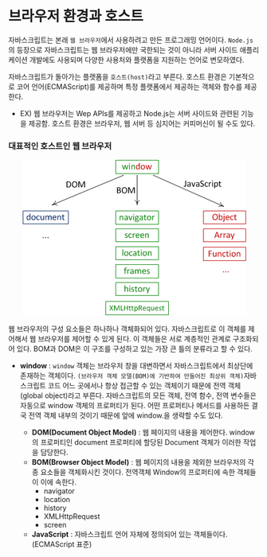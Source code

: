 # 브라우저 환경과 호스트

자바스크립트는 본래 `웹 브라우저`에서 사용하려고 만든 프로그래밍 언어이다. `Node.js`의 등장으로 자바스크립트는 웹 브라우저에만 국한되는 것이 아니라 서버 사이드 애플리케이션 개발에도 사용되며 다양한 사용처와 플랫폼을 지원하는 언어로 변모하였다.

자바스크립트가 돌아가는 플랫폼을 `호스트(host)`라고 부른다. 호스트 환경은 기본적으로 코어 언어(ECMAScript)를 제공하며 특정 플랫폼에서 제공하는 객체와 함수를 제공한다.

- EX) 웹 브라우저는 Wep APIs를 제공하고 Node.js는 서버 사이드와 관련된 기능을 제공함. 호스트 환경은 브라우저, 웹 서버 등 심지어는 커피머신이 될 수도 있다.

### 대표적인 호스트인 웹 브라우저

<center>

![web_browser_host](../images/web_browser_host.png)

</center>
웹 브라우저의 구성 요소들은 하나하나 객체화되어 있다. 자바스크립트로 이 객체를 제어해서 웹 브라우저를 제어할 수 있게 된다. 이 객체들은 서로 계층적인 관계로 구조화되어 있다. BOM과 DOM은 이 구조를 구성하고 있는 가장 큰 틀의 분류라고 할 수 있다.

- **window** :
  `window` 객체는 브라우저 창을 대변하면서 자바스크립트에서 최상단에 존재하는 객체이다. `(브라우저 객체 모델(BOM)에 기반하여 만들어진 최상위 객체)`자바스크립트 코드 어느 곳에서나 항상 접근할 수 있는 객체이기 때문에 전역 객체(global object)라고 부른다. 자바스크립트의 모든 객체, 전역 함수, 전역 변수들은 자동으로 window 객체의 프로퍼티가 된다. 어떤 프로퍼티나 메서드를 사용하든 결국 전역 객체 내부의 것이기 때문에 앞에 window.을 생략할 수도 있다.

  - **DOM(Document Object Model)** : 웹 페이지의 내용을 제어한다. window의 프로퍼티인 document 프로퍼티에 할당된 Document 객체가 이러한 작업을 담당한다.
  - **BOM(Browser Object Model)** : 웹 페이지의 내용을 제외한 브라우저의 각종 요소들을 객체화시킨 것이다. 전역객체 Window의 프로퍼티에 속한 객체들이 이에 속한다.
    - navigator
    - location
    - history
    - XMLHttpRequest
    - screen
  - **JavaScript** : 자바스크립트 언어 자체에 정의되어 있는 객체들이다. (ECMAScript 표준)
